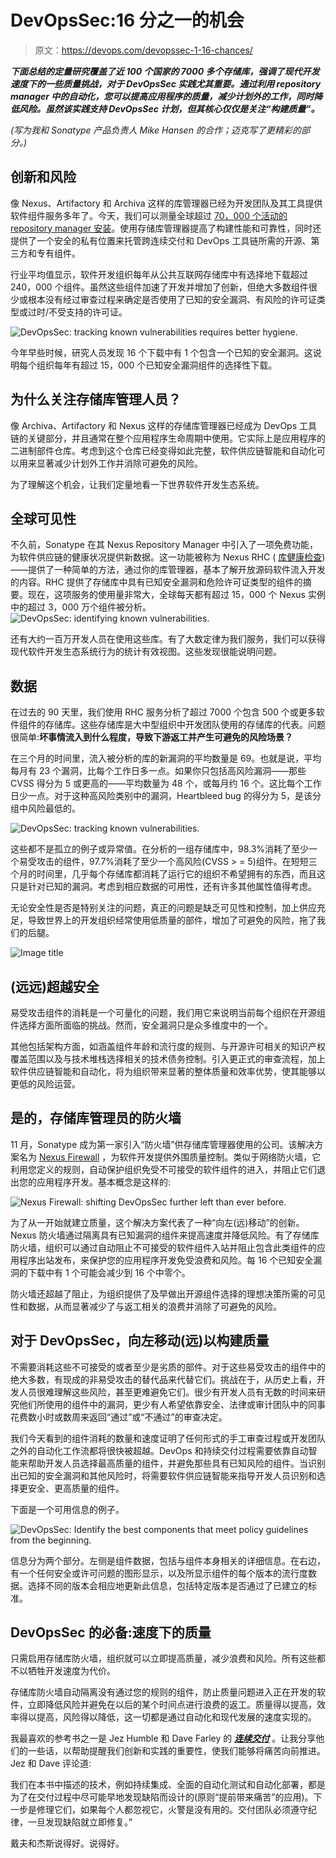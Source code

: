 # DevOpsSec:16 分之一的机会

> 原文：<https://devops.com/devopssec-1-16-chances/>

***下面总结的定量研究覆盖了近 100 个国家的 7000 多个存储库，强调了现代开发速度下的一些质量挑战，对于 DevOpsSec 实践尤其重要。通过利用 repository manager 中的自动化，您可以提高应用程序的质量，减少计划外的工作，同时降低风险。虽然该实践支持 DevOpsSec 计划，但其核心仅仅是关注“构建质量”。***

*(写为我和 Sonatype 产品负责人 Mike Hansen 的合作；迈克写了更精彩的部分。)*

## 创新和风险

像 Nexus、Artifactory 和 Archiva 这样的库管理器已经为开发团队及其工具提供软件组件服务多年了。今天，我们可以测量全球超过 [70，000 个活动的 repository manager 安装](http://blog.sonatype.com/2015/11/why-nexus-rocketed-beyond-60000-installs/#.VlXScITmbKA)。使用存储库管理器提高了构建性能和可靠性，同时还提供了一个安全的私有位置来托管跨连续交付和 DevOps 工具链所需的开源、第三方和专有组件。

行业平均值显示，软件开发组织每年从公共互联网存储库中有选择地下载超过 240，000 个组件。虽然这些组件加速了开发并增加了创新，但绝大多数组件很少或根本没有经过审查过程来确定是否使用了已知的安全漏洞、有风险的许可证类型或过时/不受支持的许可证。

![DevOpsSec: tracking known vulnerabilities requires better hygiene.](img/ac5e1437631da909f23de6a8159872de.png)

今年早些时候，研究人员发现 16 个下载中有 1 个包含一个已知的安全漏洞。这说明每个组织每年有超过 15，000 个已知安全漏洞组件的选择性下载。

## 为什么关注存储库管理人员？

像 Archiva、Artifactory 和 Nexus 这样的存储库管理器已经成为 DevOps 工具链的关键部分，并且通常在整个应用程序生命周期中使用。它实际上是应用程序的二进制部件仓库。考虑到这个仓库已经变得如此完整，软件供应链智能和自动化可以用来显著减少计划外工作并消除可避免的风险。

为了理解这个机会，让我们定量地看一下世界软件开发生态系统。

## 全球可见性

不久前，Sonatype 在其 Nexus Repository Manager 中引入了一项免费功能，为软件供应链的健康状况提供新数据。这一功能被称为 Nexus RHC ( [库健康检查](https://books.sonatype.com/nexus-book/reference/rhc.html))——提供了一种简单的方法，通过你的库管理器，基本了解开放源码软件流入开发的内容。RHC 提供了存储库中具有已知安全漏洞和危险许可证类型的组件的摘要。现在，这项服务的使用量非常大，全球每天都有超过 15，000 个 Nexus 实例中的超过 3，000 万个组件被分析。![DevOpsSec: identifying known vulnerabilities.](img/c5ed49e9f4e77bffd74f1d216cb84339.png)

还有大约一百万开发人员在使用这些库。有了大数定律为我们服务，我们可以获得现代软件开发生态系统行为的统计有效视图。这些发现很能说明问题。

## 数据

在过去的 90 天里，我们使用 RHC 服务分析了超过 7000 个包含 500 个或更多软件组件的存储库。这些存储库是大中型组织中开发团队使用的存储库的代表。问题很简单:**坏事情流入到什么程度，导致下游返工并产生可避免的风险场景？**

在三个月的时间里，流入被分析的库的新漏洞的平均数量是 69。也就是说，平均每月有 23 个漏洞，比每个工作日多一点。如果你只包括高风险漏洞——那些 CVSS 得分为 5 或更高的——平均数量为 48 个，或每月约 16 个。这比每个工作日少一点。对于这种高风险类别中的漏洞，Heartbleed bug 的得分为 5，是该分组中风险最低的。

![DevOpsSec: tracking known vulnerabilities.](img/56b6190062c149400197b0b8b11ea923.png)

这些都不是孤立的例子或异常值。在分析的一组存储库中，98.3%消耗了至少一个易受攻击的组件，97.7%消耗了至少一个高风险(CVSS > = 5)组件。在短短三个月的时间里，几乎每个存储库都消耗了运行它的组织不希望拥有的东西，而且这只是针对已知的漏洞。考虑到相应数据的可用性，还有许多其他属性值得考虑。

无论安全性是否是特别关注的问题，真正的问题是缺乏可见性和控制，加上供应充足，导致世界上的开发组织经常使用低质量的部件，增加了可避免的风险，拖了我们的后腿。

![Image title](img/d620ce026d64abafc3a68b111bc33333.png)

## (远远)超越安全

易受攻击组件的消耗是一个可量化的问题，我们用它来说明当前每个组织在开源组件选择方面所面临的挑战。然而，安全漏洞只是众多维度中的一个。

其他包括架构方面，如涵盖组件年龄和流行度的规则、与开源许可相关的知识产权覆盖范围以及与技术堆栈选择相关的技术债务控制。引入更正式的审查流程，加上软件供应链智能和自动化，将为组织带来显著的整体质量和效率优势，使其能够以更低的风险运营。

## 是的，存储库管理员的防火墙

11 月，Sonatype 成为第一家引入“防火墙”供存储库管理器使用的公司。该解决方案名为 [Nexus Firewall](http://www.sonatype.com/nexus/product-overview/nexus-firewall) ，为软件开发提供外围质量控制。类似于网络防火墙，它利用您定义的规则，自动保护组织免受不可接受的软件组件的进入，并阻止它们退出您的应用程序开发。基本概念是这样的:

![Nexus Firewall: shifting DevOpsSec further left than ever before.](img/da3a7779e0746a363bdce788de241bb6.png)

为了从一开始就建立质量，这个解决方案代表了一种“向左(远)移动”的创新。Nexus 防火墙通过隔离具有已知漏洞的组件来提高速度并降低风险。有了存储库防火墙，组织可以通过自动阻止不可接受的软件组件入站并阻止包含此类组件的应用程序出站发布，来保护您的应用程序开发免受浪费和风险。每 16 个已知安全漏洞的下载中有 1 个可能会减少到 16 个中零个。

防火墙还超越了阻止，为组织提供了及早做出开源组件选择的理想决策所需的可见性和数据，从而显著减少了与返工相关的浪费并消除了可避免的风险。

## 对于 DevOpsSec，向左移动(远)以构建质量

不需要消耗这些不可接受的或者至少是劣质的部件。对于这些易受攻击的组件中的绝大多数，有现成的非易受攻击的替代品来代替它们。挑战在于，从历史上看，开发人员很难理解这些风险，甚至更难避免它们。很少有开发人员有无数的时间来研究他们所使用的组件中的漏洞，更少有人希望依靠安全、法律或审计团队中的同事花费数小时或数周来返回“通过”或“不通过”的审查决定。

我们今天看到的组件消耗的数量和速度证明了任何形式的手工审查过程或开发团队之外的自动化工作流都将很快被超越。DevOps 和持续交付过程需要依靠自动智能来帮助开发人员选择最高质量的组件，并避免那些具有已知风险的组件。当识别出已知的安全漏洞和其他风险时，将需要软件供应链智能来指导开发人员识别和选择更安全、更高质量的组件。

下面是一个可用信息的例子。

![DevOpsSec: Identify the best components that meet policy guidelines from the beginning.](img/833ab5541835bfea89ed76962ad6748b.png)

信息分为两个部分。左侧是组件数据，包括与组件本身相关的详细信息。在右边，有一个任何安全或许可问题的图形显示，以及所显示组件的每个版本的流行度数据。选择不同的版本会相应地更新此信息，包括特定版本是否通过了已建立的标准。

## DevOpsSec 的必备:速度下的质量

只需启用存储库防火墙，组织就可以立即提高质量，减少浪费和风险。所有这些都不以牺牲开发速度为代价。

存储库防火墙自动隔离没有通过您的规则的组件，防止质量问题进入正在开发的软件，立即降低风险并避免在以后的某个时间点进行浪费的返工。质量得以提高，效率得以提高，风险得以降低，这一切都是通过自动化和现代发展的速度实现的。

我最喜欢的参考书之一是 Jez Humble 和 Dave Farley 的 ***[连续交付](https://www.amazon.com/Continuous-Delivery-Deployment-Automation-Signature/dp/0321601912)*** 。让我分享他们的一些话，以帮助提醒我们创新和实践的重要性，使我们能够将痛苦向前推进。Jez 和 Dave 评论道:

我们在本书中描述的技术，例如持续集成、全面的自动化测试和自动化部署，都是为了在交付过程中尽可能早地发现缺陷而设计的(原则“提前带来痛苦”的应用)。下一步是修理它们，如果每个人都忽视它，火警是没有用的。交付团队必须遵守纪律，一旦发现缺陷就立即修复。”

戴夫和杰斯说得好。说得好。